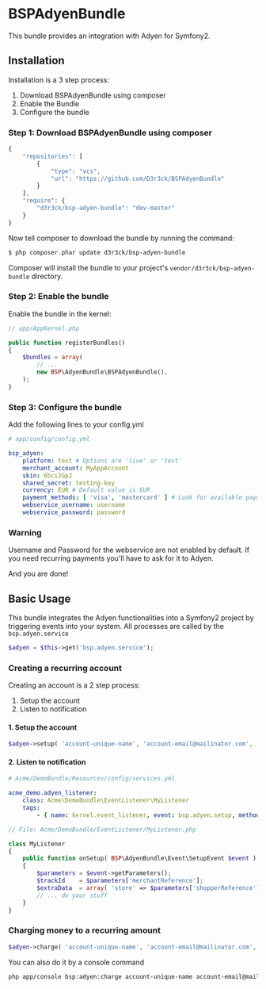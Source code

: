 # BSPAdyenBundle

This bundle provides an integration with Adyen for Symfony2. 

## Installation

Installation is a 3 step process:

1. Download BSPAdyenBundle using composer
2. Enable the Bundle
3. Configure the bundle

### Step 1: Download BSPAdyenBundle using composer

``` js
{
	"repositories": [
        {
            "type": "vcs",
            "url": "https://github.com/D3r3ck/BSPAdyenBundle"
        }
    ],
    "require": {
        "d3r3ck/bsp-adyen-bundle": "dev-master"
    }
}
```

Now tell composer to download the bundle by running the command:

``` bash
$ php composer.phar update d3r3ck/bsp-adyen-bundle
```

Composer will install the bundle to your project's `vendor/d3r3ck/bsp-adyen-bundle` directory.

### Step 2: Enable the bundle

Enable the bundle in the kernel:

``` php
// app/AppKernel.php

public function registerBundles()
{
    $bundles = array(
        // ...
        new BSP\AdyenBundle\BSPAdyenBundle(),
    );
}
```

### Step 3: Configure the bundle

Add the following lines to your config.yml

``` yaml
# app/config/config.yml

bsp_adyen:
    platform: test # Options are 'live' or 'test'
    merchant_account: MyAppAccount
    skin: 6bci2GpJ
    shared_secret: testing-key
    currency: EUR # Default value is EUR
	payment_methods: [ 'visa', 'mastercard' ] # Look for available payment methods in the Adyen documentation
    webservice_username: username
    webservice_password: password
```

### Warning

Username and Password for the webservice are not enabled by default. 
If you need recurring payments you'll have to ask for it to Adyen.

And you are done!

## Basic Usage

This bundle integrates the Adyen functionalities into a Symfony2 project by triggering events into your system. All processes are called by the `bsp.adyen.service`

``` php
$adyen = $this->get('bsp.adyen.service');
```

### Creating a recurring account

Creating an account is a 2 step process:

1. Setup the account
2. Listen to notification

#### 1. Setup the account

``` php
$adyen->setup( 'account-unique-name', 'account-email@mailinator.com', '100', 'EUR', 'http://localhost/myReturnUrl' );
```

#### 2. Listen to notification

``` yaml
# Acme/DemoBundle/Resources/config/services.yml

acme_demo.adyen_listener:
    class: Acme\DemoBundle\EventListener\MyListener
    tags:
        - { name: kernel.event_listener, event: bsp.adyen.setup, method: onSetup }
```

``` php
// File: Acme/DemoBundle/EventListener/MyListener.php

class MyListener
{
    public function onSetup( BSP\AdyenBundle\Event\SetupEvent $event )
    {
        $parameters = $event->getParameters();
        $trackId    = $parameters['merchantReference'];
        $extraData  = array( 'store' => $parameters['shopperReference'] );
        // ... do your stuff
    }
}
```

### Charging money to a recurring amount

``` php
$adyen->charge( 'account-unique-name', 'account-email@mailinator.com', '2500', 'EUR' ); // returns true or false
```

You can also do it by a console command

``` bash
php app/console bsp:adyen:charge account-unique-name account-email@mailinator.com 2500 EUR
```

